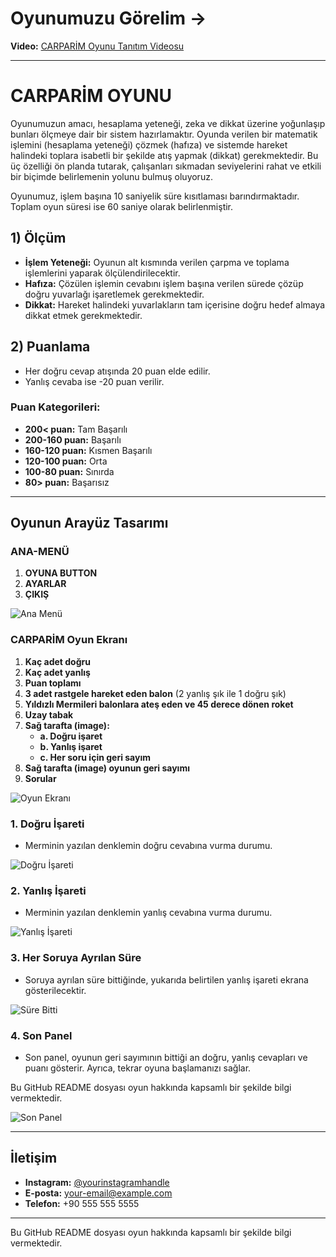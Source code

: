 # Oyunumuzu Görelim ->

**Video:** [CARPARİM Oyunu Tanıtım Videosu](https://youtu.be/Z00Lx8M9vmo?si=LwaVQbbdpJyqTsQA)

---

# CARPARİM OYUNU

Oyunumuzun amacı, hesaplama yeteneği, zeka ve dikkat üzerine yoğunlaşıp bunları ölçmeye dair bir sistem hazırlamaktır. Oyunda verilen bir matematik işlemini (hesaplama yeteneği) çözmek (hafıza) ve sistemde hareket halindeki toplara isabetli bir şekilde atış yapmak (dikkat) gerekmektedir. Bu üç özelliği ön planda tutarak, çalışanları sıkmadan seviyelerini rahat ve etkili bir biçimde belirlemenin yolunu bulmuş oluyoruz.

Oyunumuz, işlem başına 10 saniyelik süre kısıtlaması barındırmaktadır. Toplam oyun süresi ise 60 saniye olarak belirlenmiştir.

## 1) Ölçüm

- **İşlem Yeteneği:** Oyunun alt kısmında verilen çarpma ve toplama işlemlerini yaparak ölçülendirilecektir.
- **Hafıza:** Çözülen işlemin cevabını işlem başına verilen sürede çözüp doğru yuvarlağı işaretlemek gerekmektedir.
- **Dikkat:** Hareket halindeki yuvarlakların tam içerisine doğru hedef almaya dikkat etmek gerekmektedir.

## 2) Puanlama

- Her doğru cevap atışında 20 puan elde edilir.
- Yanlış cevaba ise -20 puan verilir.

### Puan Kategorileri:

- **200< puan:** Tam Başarılı
- **200-160 puan:** Başarılı
- **160-120 puan:** Kısmen Başarılı
- **120-100 puan:** Orta
- **100-80 puan:** Sınırda
- **80> puan:** Başarısız

---

## Oyunun Arayüz Tasarımı

### ANA-MENÜ

1. **OYUNA BUTTON**
2. **AYARLAR**
3. **ÇIKIŞ**

![Ana Menü](https://i.hizliresim.com/dsout7n.png)

### CARPARİM Oyun Ekranı

1. **Kaç adet doğru**
2. **Kaç adet yanlış**
3. **Puan toplamı**
4. **3 adet rastgele hareket eden balon** (2 yanlış şık ile 1 doğru şık)
5. **Yıldızlı Mermileri balonlara ateş eden ve 45 derece dönen roket**
6. **Uzay tabak**
7. **Sağ tarafta (image):**
   - **a. Doğru işaret**
   - **b. Yanlış işaret**
   - **c. Her soru için geri sayım**
8. **Sağ tarafta (image) oyunun geri sayımı**
9. **Sorular**

![Oyun Ekranı](https://i.hizliresim.com/l38jgyz.png)

### 1. Doğru İşareti

- Merminin yazılan denklemin doğru cevabına vurma durumu.

![Doğru İşareti](https://i.hizliresim.com/o2nn4c7.png)

### 2. Yanlış İşareti

- Merminin yazılan denklemin yanlış cevabına vurma durumu.

![Yanlış İşareti](https://i.hizliresim.com/33or4ne.png)

### 3. Her Soruya Ayrılan Süre

- Soruya ayrılan süre bittiğinde, yukarıda belirtilen yanlış işareti ekrana gösterilecektir.

![Süre Bitti](https://i.hizliresim.com/aio72tp.png)

### 4. Son Panel

- Son panel, oyunun geri sayımının bittiği an doğru, yanlış cevapları ve puanı gösterir. Ayrıca, tekrar oyuna başlamanızı sağlar.


Bu GitHub README dosyası oyun hakkında kapsamlı bir şekilde bilgi vermektedir.

![Son Panel](https://i.hizliresim.com/12x0o20.png)

---

## İletişim

- **Instagram:** [@yourinstagramhandle](https://www.instagram.com/yourinstagramhandle/)
- **E-posta:** your-email@example.com
- **Telefon:** +90 555 555 5555

---

Bu GitHub README dosyası oyun hakkında kapsamlı bir şekilde bilgi vermektedir.
